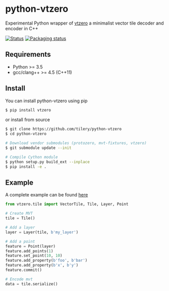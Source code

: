 # python-vtzero

Experimental Python wrapper of [vtzero](https://github.com/mapbox/vtzero) a minimalist vector tile decoder and encoder in C++

[![Status](https://github.com/tilery/python-vtzero/workflows/CI/badge.svg)](https://github.com/tilery/python-vtzero/actions?query=workflow%3ACI)
[![Packaging status](https://badge.fury.io/py/vtzero.svg)](https://badge.fury.io/py/vtzero)

## Requirements

- Python >= 3.5
- gcc/clang++ >= 4.5 (C++11)

## Install

You can install python-vtzero using pip

```bash
$ pip install vtzero
```

or install from source

```bash
$ git clone https://github.com/tilery/python-vtzero
$ cd python-vtzero

# Download vendor submodules (protozero, mvt-fixtures, vtzero)
$ git submodule update --init

# Compile Cython module
$ python setup.py build_ext --inplace
$ pip install -e .
```

## Example

A complete example can be found [here](example/__init__.py)

```python
from vtzero.tile import VectorTile, Tile, Layer, Point

# Create MVT
tile = Tile()

# Add a layer
layer = Layer(tile, b'my_layer')

# Add a point
feature = Point(layer)
feature.add_points(1)
feature.set_point(10, 10)
feature.add_property(b'foo', b'bar')
feature.add_property(b'x', b'y')
feature.commit()

# Encode mvt
data = tile.serialize()
```
